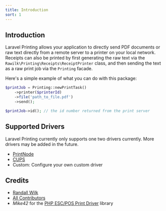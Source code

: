 ```yaml
---
title: Introduction
sort: 1
---
```


## Introduction

Laravel Printing allows your application to directly send PDF documents or raw text directly from a remote server to a printer on your local network.
Receipts can also be printed by first generating the raw text via the `Rawilk\Printing\Receipts\ReceiptPrinter` class, and then sending the text as a
raw print job via the `Printing` facade.

Here's a simple example of what you can do with this package:

```php
$printJob = Printing::newPrintTask()
    ->printer($printerId)
    ->file('path_to_file.pdf')
    ->send();

$printJob->id(); // the id number returned from the print server
```

## Supported Drivers

Laravel Printing currently only supports one two drivers currently. More drivers may be added in the future.

- [PrintNode](https://printnode.com)
- [CUPS](https://cups.org)
- Custom: Configure your own custom driver

## Credits

- [Randall Wilk](https://github.com/rawilk)
- [All Contributors](https://github.com/rawilk/laravel-printing/contributors)
- _Mike42_ for the [PHP ESC/POS Print Driver](https://github.com/mike42/escpos-php) library
